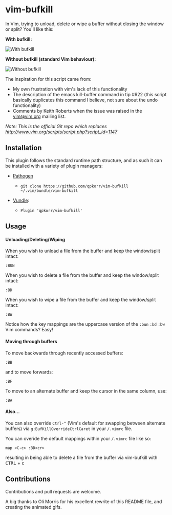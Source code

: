 # vim-bufkill

In Vim, trying to unload, delete or wipe a buffer without closing the window or split? You'll like this:

**With bufkill:**

![With bufkill](https://cloud.githubusercontent.com/assets/9512444/10005557/c1c41cc0-60af-11e5-85cc-39503efc7cad.gif)

**Without bufkill (standard Vim behaviour):**

![Without bufkill](https://cloud.githubusercontent.com/assets/9512444/10005696/9fb99f3c-60b0-11e5-9f97-793de9956959.gif)

The inspiration for this script came from:
 * My own frustration with vim's lack of this functionality
 * The description of the emacs kill-buffer command in tip #622 (this script basically duplicates this command I believe, not sure about the undo functionality)
 * Comments by Keith Roberts when the issue was raised in the vim@vim.org mailing list.

*Note: This is the official Git repo which replaces http://www.vim.org/scripts/script.php?script_id=1147*

## Installation

This plugin follows the standard runtime path structure, and as such it can be installed with a variety of plugin managers:

  * [Pathogen][1]
    * `git clone https://github.com/qpkorr/vim-bufkill ~/.vim/bundle/vim-bufkill`

  * [Vundle][2]:
    * `Plugin 'qpkorr/vim-bufkill'`

## Usage

#### Unloading/Deleting/Wiping

When you wish to unload a file from the buffer and keep the window/split intact:

`:BUN`

When you wish to delete a file from the buffer and keep the window/split intact:

`:BD`

When you wish to wipe a file from the buffer and keep the window/split intact:

`:BW`

Notice how the key mappings are the uppercase version of the `:bun` `:bd` `:bw` Vim commands? Easy!

#### Moving through buffers

To move backwards through recently accessed buffers:

`:BB`

and to move forwards:

`:BF`

To move to an alternate buffer and keep the cursor in the same column, use:

`:BA`

#### Also...

You can also override `Ctrl-^` (Vim's default for swapping between alternate buffers) via `g:BufKillOverrideCtrlCaret` in your `/.vimrc` file.

You can overide the default mappings within your `/.vimrc` file like so:

`map <C-c> :BD<cr>`

resulting in being able to delete a file from the buffer via vim-bufkill with <kbd>CTRL</kbd> + <kbd>c</kbd>

## Contributions

Contributions and pull requests are welcome.

A big thanks to Oli Morris for his excellent rewrite of this README file, and creating the animated gifs.

[1]: https://github.com/tpope/vim-pathogen
[2]: https://github.com/gmarik/vundle
